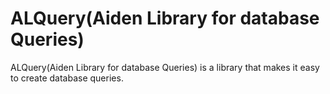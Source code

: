 # ALQuery(Aiden Library for database Queries)

ALQuery(Aiden Library for database Queries) is a library that makes it easy to create database queries.
